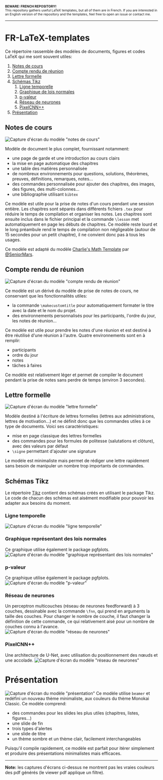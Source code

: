 <span style="font-size:8pt">
    <b>BEWARE: FRENCH REPOSITORY!</b> <br>
    This repository gathers useful LaTeX templates, but all of them are in French. If you are interested in an English version of the repository and the templates, feel free to open an issue or contact me.
</span>

---

# FR-LaTeX-templates
Ce répertoire rassemble des modèles de documents, figures et codes LaTeX qui me sont souvent utiles:
1. [Notes de cours](#notes-de-cours)
1. [Compte rendu de réunion](#compte-rendu-de-réunion)
1. [Lettre formelle](#lettre-formelle)
1. [Schémas Tikz](#tikz)
    1. [Ligne temporelle](#ligne-temporelle)
    1. [Graphique de lois normales](#graphique-représentant-des-lois-normales)
    1. [p-valeur](#p-valeur)
    1. [Réseau de neurones](#réseau-de-neurones)
    1. [PixelCNN++](#pixelcnn)
1. [Présentation](#présentation)

## Notes de cours

![Capture d'écran du modèle "notes de cours"](./images/notes_de_cours.png)

Modèle de document le plus complet, fournissant notamment:
- une page de garde et une introduction au cours clairs
- la mise en page automatique des chapitres
- une table des matières personnalisée
- de nombreux environnements pour questions, solutions, théorèmes, preuves, définitions, remarques, notes...
- des commandes personnalisée pour ajouter des chapitres, des images, des figures, des multi-colonnes...
- une bibliographie utilisant `bibtex`

Ce modèle est utile pour la prise de notes d'un cours pendant une session entière. Les chapitres sont séparés dans différents fichiers `.tex` pour réduire le temps de compilation et organiser les notes. Les chapitres sont ensuite inclus dans le fichier principal et la commande `\lesson` met automatiquement en page les débuts de chapitres.
Ce modèle reste lourd et le long préambule rend le temps de compilation non négligeable (autour de 15 secondes pour un petit chapitre), il ne convient donc pas à tous les usages.

Ce modèle est adapté du modèle [Charlie's Math Template](https://github.com/SeniorMars/dotfiles/tree/5b39b3ef545fa41361dfe64a2cbc03d8411a808f/latex_template) par [@SeniorMars](https://github.com/SeniorMars/).


## Compte rendu de réunion

![Capture d'écran du modèle "compte rendu de réunion"](./images/compte_rendu_de_reunion.png)

Ce modèle est un dérivé du modèle de prise de notes de cours, ne conservant que les fonctionnalités utiles:
- la commande `\makecustomtitle` pour automatiquement formater le titre avec la date et le nom du projet.
- des environnements personnalisés pour les participants, l'ordre du jour, les notes de réunion...

Ce modèle est utile pour prendre les notes d'une réunion et est destiné à être réutilisé d'une réunion à l'autre.
Quatre environnements sont en à remplir:
- participants
- ordre du jour
- notes
- tâches à faires

Ce modèle est relativement léger et permet de compiler le document pendant la prise de notes sans perdre de temps (environ 3 secondes).


## Lettre formelle

![Capture d'écran du modèle "lettre formelle"](./images/lettre_formelle.png)

Modèle destiné à l'écriture de lettres formelles (lettres aux administrations, lettres de motivation...) et ne définit donc que les commandes utiles à ce type de documents. Voici ses caractéristiques:
- mise en page classique des lettres formelles
- des commandes pour les formules de politesse (salutations et clôture), avec des valeurs par défaut
- `\signe` permettant d'ajouter une signature

Le modèle est minimaliste mais permet de rédiger une lettre rapidement sans besoin de manipuler un nombre trop importants de commandes.


## Schémas Tikz
Le répertoire [Tikz](./Tikz/) contient des schémas créés en utilisant le package Tikz. Le code de chacun des schémas est aisément modifiable pour pouvoir les adapter aux besoins du moment.

### Ligne temporelle
![Capture d'écran du modèle "ligne temporelle"](./images/ligne_temporelle.png)

### Graphique représentant des lois normales
Ce graphique utilise également le package pgfplots.
![Capture d'écran du modèle "graphique représentant des lois normales"](./images/graphique_normales.png)

### p-valeur
Ce graphique utilise également le package pgfplots.
![Capture d'écran du modèle "p-valeur"](./images/p-valeur.png)

### Réseau de neurones
Un perceptron multicouches (réseau de neurones feedforward) à 3 couches, dessinable avec la commande `\fnn`, qui prend en arguments la taille des couches. Pour changer le nombre de couche, il faut changer la définition de cette commande, ce qui relativement aisé pour un nombre de couches connu à l'avance.
![Capture d'écran du modèle "réseau de neurones"](./images/fnn.png)

### PixelCNN++
Une architecture de U-Net, avec utilisation du positionnement des nœuds et une accolade.
![Capture d'écran du modèle "réseau de neurones"](./images/pixelcnn.png)


# Présentation
![Capture d'écran du modèle "présentation"](./images/presentation.png)
Ce modèle utilise `beamer` et redéfini un nouveau thème minimaliste, aux couleurs du thème Monokai Classic. Ce modèle comprend:
- des commandes pour les slides les plus utiles (chapitres, listes, figures...)
- une slide de fin
- trois types d'alertes
- une slide de titre
- un thème sombre et un thème clair, facilement interchangeables

Puisqu'il compile rapidement, ce modèle est parfait pour itérer simplement et produire des présentations minimalistes mais efficaces.

---
**Note:** les captures d'écrans ci-dessus ne montrent pas les vraies couleurs des pdf générés (le viewer pdf applique un filtre).